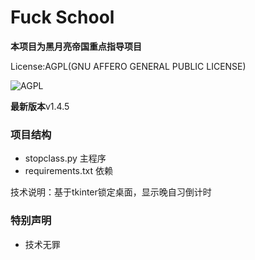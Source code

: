 # Fuck School
**本项目为黑月亮帝国重点指导项目** 

License:AGPL(GNU AFFERO GENERAL PUBLIC LICENSE)

![AGPL](https://www.gnu.org/graphics/agplv3-with-text-162x68.png)

**最新版本**v1.4.5
 
### 项目结构  
- stopclass.py 主程序
- requirements.txt 依赖

技术说明：基于tkinter锁定桌面，显示晚自习倒计时

### 特别声明
- 技术无罪
